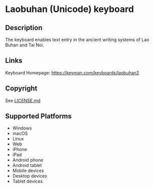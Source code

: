Laobuhan (Unicode) keyboard
==============

Description
-----------
The keyboard enables text entry in the ancient writing systems of Lao Buhan and Tai Noi.

Links
-----
Keyboard Homepage: https://keyman.com/keyboards/laobuhan2

Copyright
---------
See [LICENSE.md](LICENSE.md)

Supported Platforms
-------------------
 * Windows
 * macOS
 * Linux
 * Web
 * iPhone
 * iPad
 * Android phone
 * Android tablet
 * Mobile devices
 * Desktop devices
 * Tablet devices

